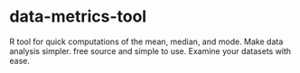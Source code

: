 # data-metrics-tool
R tool for quick computations of the mean, median, and mode. Make data analysis simpler. free source and simple to use. Examine your datasets with ease.
